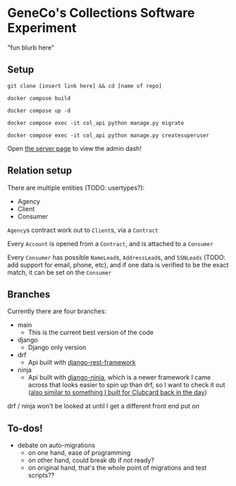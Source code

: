 # GeneCo's Collections Software Experiment

"fun blurb here"

## Setup

`git clone [insert link here] && cd [name of repo]`

`docker compose build`

`docker compose up -d`

`docker compose exec -it col_api python manage.py migrate`

`docker compose exec -it col_api python manage.py createsuperuser`

Open [the server page](http://localhost:8999/admin/) to view the admin dash!

## Relation setup

There are multiple entities (TODO: usertypes?):
- Agency
- Client
- Consumer

`Agency`s contract work out to `Client`s, via a `Contract`

Every `Account` is opened from a `Contract`, and is attached to a `Consumer`

Every `Consumer` has possible `NameLead`s, `AddressLead`s, and `SSNLeads` (TODO: add support for email, phone, etc), and if one data is verified to be the exact match, it can be set on the `Consumer`

## Branches

Currently there are four branches:
- main
    - This is the current best version of the code
- django
    - Django only version
- drf
    - Api built with [django-rest-framework](https://www.django-rest-framework.org/)
- ninja
    - Api built with [django-ninja](https://django-ninja.dev/), which is a newer framework I came across that looks easier to spin up than drf, so I want to check it out ([also similar to something I built for Clubcard back in the day](https://github.com/alex-polosky/django-api-framework))

drf / ninja won't be looked at until I get a different front end put on

## To-dos!

- debate on auto-migrations
    - on one hand, ease of programming
    - on other hand, could break db if not ready?
    - on original hand, that's the whole point of migrations and test scripts??
